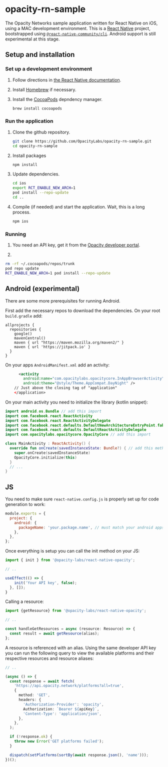 # opacity-rn-sample

The Opacity Networks sample application written for React Native on iOS, using a MAC development environment.
This is a [React Native](https://reactnative.dev) project, bootstrapped using [`@react-native-community/cli`](https://github.com/react-native-community/cli).
Android support is still experimental at this stage.

## Setup and installation

### Set up a development environment

1. Follow directions in [the React Native documentation](https://reactnative.dev/docs/set-up-your-environment).

1. Install [Homebrew](https://brew.sh/) if necessary.

1. Install the [CocoaPods](https://cocoapods.org/) depndency manager.

   ```sh
   brew install cocoapods
   ```

### Run the application

1. Clone the github repository.

    ```sh
    git clone https://github.com/OpacityLabs/opacity-rn-sample.git
    cd opacity-rn-sample
    ```

1. Install packages

    ```sh
    npm install
    ```

1. Update dependencies.

   ```sh
   cd ios
   export RCT_ENABLE_NEW_ARCH=1
   pod install --repo-update
   cd ..
   ```

1. Compile (if needed) and start the application.
   Wait, this is a long process.

   ```sh
   npm ios
   ```

### Running

1. You need an API key, get it from the [Opacity developer portal](https://app.opacity.network/login).

1. 



```sh
rm -rf ~/.cocoapods/repos/trunk
pod repo update
RCT_ENABLE_NEW_ARCH=1 pod install --repo-update
```



## Android (experimental)

There are some more prerequisites for running Android.

First add the necessary repos to download the dependencies. On your root `build.gradle` add:

```
allprojects {
  repositories {
    google()
    mavenCentral()
    maven { url "https://maven.mozilla.org/maven2/" }
    maven { url 'https://jitpack.io' }
  }
}
```

On your apps `AndroidManifest.xml` add an activity:

```xml
      <activity
        android:name="com.opacitylabs.opacitycore.InAppBrowserActivity"
        android:theme="@style/Theme.AppCompat.DayNight" />
    // Just above the closing tag of "application"
    </application>
```

On your main activity you need to initialize the library (kotlin snippet):

```kotlin
import android.os.Bundle // add this import
import com.facebook.react.ReactActivity
import com.facebook.react.ReactActivityDelegate
import com.facebook.react.defaults.DefaultNewArchitectureEntryPoint.fabricEnabled
import com.facebook.react.defaults.DefaultReactActivityDelegate
import com.opacitylabs.opacitycore.OpacityCore // add this import

class MainActivity : ReactActivity() {
  override fun onCreate(savedInstanceState: Bundle?) { // add this method
    super.onCreate(savedInstanceState)
    OpacityCore.initialize(this)
  }
  // ...
}
```

## JS

You need to make sure `react-native.config.js` is properly set up for code generation to work:

```js
module.exports = {
  project: {
    android: {
      packageName: 'your.package.name', // must match your android apps package name, take a look into build.gradle
    },
  },
};
```

Once everything is setup you can call the init method on your JS:

```ts
import { init } from '@opacity-labs/react-native-opacity';

// ..

useEffect(() => {
    init('Your API key', false);
  }, []);
}

```

Calling a resource:

```ts
import {getResource} from '@opacity-labs/react-native-opacity';

// ..

const handleGetResources = async (resource: Resource) => {
  const result = await getResource(alias);
};
```

A resource is referenced with an alias. Using the same developer API key you can run the following query to view the available platforms and their respective resources and resource aliases:

```ts
// ..

(async () => {
  const response = await fetch(
    'https://api.opacity.network/platforms?all=true',
    {
      method: 'GET',
      headers: {
        'Authorization-Provider': 'opacity',
        Authorization: `Bearer ${apiKey}`,
        'Content-Type': 'application/json',
      },
    },
  );

  if (!response.ok) {
    throw new Error('GET platforms failed');
  }

  dispatch(setPlatforms(sortBy(await response.json(), 'name')));
})();
```
